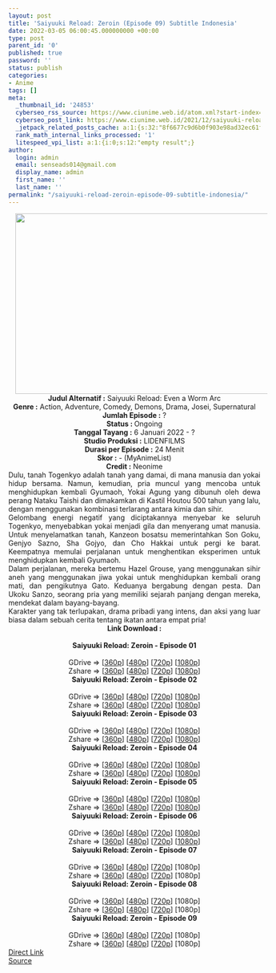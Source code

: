 ```yaml
---
layout: post
title: 'Saiyuuki Reload: Zeroin (Episode 09) Subtitle Indonesia'
date: 2022-03-05 06:00:45.000000000 +00:00
type: post
parent_id: '0'
published: true
password: ''
status: publish
categories:
- Anime
tags: []
meta:
  _thumbnail_id: '24853'
  cyberseo_rss_source: https://www.ciunime.web.id/atom.xml?start-index=1
  cyberseo_post_link: https://www.ciunime.web.id/2021/12/saiyuuki-reload-zeroin-subtitle.html
  _jetpack_related_posts_cache: a:1:{s:32:"8f6677c9d6b0f903e98ad32ec61f8deb";a:2:{s:7:"expires";i:1652265797;s:7:"payload";a:3:{i:0;a:1:{s:2:"id";i:25361;}i:1;a:1:{s:2:"id";i:25098;}i:2;a:1:{s:2:"id";i:25018;}}}}
  rank_math_internal_links_processed: '1'
  litespeed_vpi_list: a:1:{i:0;s:12:"empty result";}
author:
  login: admin
  email: senseads014@gmail.com
  display_name: admin
  first_name: ''
  last_name: ''
permalink: "/saiyuuki-reload-zeroin-episode-09-subtitle-indonesia/"
---
```

<div class="separator" style="clear: both; text-align: center;"><a href="https://blogger.googleusercontent.com/img/a/AVvXsEhTbJ6uRx5UA5t2vqlvOKnsjgNs9XD9UE7VSgu1SPHPIGiLRGDp5efA0vNiGOMmWdO-JvefqxqypqhDPaVBFcoqL1TzdHAsR-kcZ2EYYhD24f6Fb3nixlPBOo9AThg5rOMrHS3bGf6wfd8vORYV7m-IzH4HnKWgynkY7JDJNbDp5i50uFN3-BFtd_af=s1280" style="margin-left: 1em; margin-right: 1em;"><img border="0" data-original-height="720" data-original-width="1280" height="360" src="{{ site.baseurl }}/assets/2022/03/AVvXsEhTbJ6uRx5UA5t2vqlvOKnsjgNs9XD9UE7VSgu1SPHPIGiLRGDp5efA0vNiGOMmWdO-JvefqxqypqhDPaVBFcoqL1TzdHAsR-kcZ2EYYhD24f6Fb3nixlPBOo9AThg5rOMrHS3bGf6wfd8vORYV7m-IzH4HnKWgynkY7JDJNbDp5i50uFN3-BFtd_af=w640-h360" width="640" /></a></div>
<div class="separator" style="clear: both; text-align: center;"></div>
<div style="text-align: center;"><b>Judul</b><b><b> Alternatif</b> :</b> Saiyuuki Reload: Even a Worm Arc</div>
<div style="text-align: center;"><b><b>Genre :</b></b> Action, Adventure, Comedy, Demons, Drama, Josei, Supernatural</div>
<div style="text-align: center;"><b>Jumlah Episode :</b> ?<br /><b>Status :&nbsp;</b>Ongoing<br /><b>Tanggal Tayang :</b> 6 Januari 2022 - ?<br /><b>Studio Produksi :</b>&nbsp;LIDENFILMS<br /><b>Durasi per Episode :</b> 24 Menit</div>
<div style="text-align: center;"><b>Skor :</b> - (MyAnimeList)</div>
<div style="text-align: center;"><b>Credit :</b>&nbsp;Neonime</div>
<div style="text-align: center;"></div>
<div style="text-align: justify;">
<div>Dulu, tanah Togenkyo adalah tanah yang damai, di mana manusia dan yokai hidup bersama. Namun, kemudian, pria muncul yang mencoba untuk menghidupkan kembali Gyumaoh, Yokai Agung yang dibunuh oleh dewa perang Nataku Taishi dan dimakamkan di Kastil Houtou 500 tahun yang lalu, dengan menggunakan kombinasi terlarang antara kimia dan sihir.</div>
<div></div>
<div>Gelombang energi negatif yang diciptakannya menyebar ke seluruh Togenkyo, menyebabkan yokai menjadi gila dan menyerang umat manusia. Untuk menyelamatkan tanah, Kanzeon bosatsu memerintahkan Son Goku, Genjyo Sazno, Sha Gojyo, dan Cho Hakkai untuk pergi ke barat. Keempatnya memulai perjalanan untuk menghentikan eksperimen untuk menghidupkan kembali Gyumaoh.</div>
<div></div>
<div>Dalam perjalanan, mereka bertemu Hazel Grouse, yang menggunakan sihir aneh yang menggunakan jiwa yokai untuk menghidupkan kembali orang mati, dan pengikutnya Gato. Keduanya bergabung dengan pesta. Dan Ukoku Sanzo, seorang pria yang memiliki sejarah panjang dengan mereka, mendekat dalam bayang-bayang.</div>
<div></div>
<div>Karakter yang tak terlupakan, drama pribadi yang intens, dan aksi yang luar biasa dalam sebuah cerita tentang ikatan antara empat pria!</div>
</div>
<div style="text-align: justify;"></div>
<div style="text-align: justify;"></div>
<div style="text-align: center;">
<div style="text-align: center;">
<div style="text-align: left;">
<div style="text-align: center;"><b>Link Download :</b></div>
<div style="text-align: center;"><b><br /></b></div>
<div style="text-align: center;"><span style="text-align: left;"><b>Saiyuuki Reload: Zeroin&nbsp;</b></span><b>- Episode 01</b></div>
<div style="text-align: center;"><b><br /></b></div>
<div style="text-align: center;">GDrive =&gt; [<a href="https://www.mp4upload.com/40av577z9bpj" target="_blank" rel="noopener">360p</a>] [<a href="https://acefile.co/f/64603453/neonime_saiyuukirezeroin_01-480p-zip" target="_blank" rel="noopener">480p</a>] [<a href="https://acefile.co/f/64603616/neonime_saiyuukirezeroin_01-720p-zip" target="_blank" rel="noopener">720p</a>] [<a href="https://acefile.co/f/64603792/neonime_saiyuukirezeroin_01-1080p-zip" target="_blank" rel="noopener">1080p</a>]</div>
<div style="text-align: center;">Zshare =&gt; [<a href="https://www81.zippyshare.com/v/wewmekFn/file.html" target="_blank" rel="noopener">360p</a>] [<a href="https://www114.zippyshare.com/v/WDiyt16c/file.html" target="_blank" rel="noopener">480p</a>] [<a href="https://www58.zippyshare.com/v/diBwnV7D/file.html" target="_blank" rel="noopener">720p</a>] [<a href="https://www101.zippyshare.com/v/wMPcBQaE/file.html" target="_blank" rel="noopener">1080p</a>]</div>
<div style="text-align: center;"></div>
<div style="text-align: center;">
<div><span style="text-align: left;"><b>Saiyuuki Reload: Zeroin&nbsp;</b></span><b>- Episode 02</b></div>
<div><b><br /></b></div>
<div>GDrive =&gt; [<a href="https://www.mp4upload.com/oha1ahoqw0y9" target="_blank" rel="noopener">360p</a>] [<a href="https://acefile.co/f/65293855/neonime_saiyuukirezeroin_02-480p-zip" target="_blank" rel="noopener">480p</a>] [<a href="https://acefile.co/f/65294090/neonime_saiyuukirezeroin_02-720p-zip" target="_blank" rel="noopener">720p</a>] [<a href="https://acefile.co/f/65294477/neonime_saiyuukirezeroin_02-1080p-zip" target="_blank" rel="noopener">1080p</a>]</div>
<div>Zshare =&gt; [<a href="https://www72.zippyshare.com/v/SnftAmiS/file.html" target="_blank" rel="noopener">360p</a>] [<a href="https://www26.zippyshare.com/v/x9sQNEIH/file.html" target="_blank" rel="noopener">480p</a>] [<a href="https://www70.zippyshare.com/v/E4tTgNdL/file.html" target="_blank" rel="noopener">720p</a>] [<a href="https://www94.zippyshare.com/v/83LxR4x0/file.html" target="_blank" rel="noopener">1080p</a>]</div>
<div></div>
<div>
<div><span style="text-align: left;"><b>Saiyuuki Reload: Zeroin&nbsp;</b></span><b>- Episode 03</b></div>
<div><b><br /></b></div>
<div>GDrive =&gt; [<a href="https://www.mp4upload.com/7zyd5tetx2fz" target="_blank" rel="noopener">360p</a>] [<a href="https://acefile.co/f/65837177/neonime_saiyuukirezeroin_03-480p-zip" target="_blank" rel="noopener">480p</a>] [<a href="https://acefile.co/f/65837414/neonime_saiyuukirezeroin_03-720p-zip" target="_blank" rel="noopener">720p</a>] [<a href="https://acefile.co/f/65838191/neonime_saiyuukirezeroin_03-1080p-zip" target="_blank" rel="noopener">1080p</a>]</div>
<div>Zshare =&gt; [<a href="https://www5.zippyshare.com/v/gPYrMnzb/file.html" target="_blank" rel="noopener">360p</a>] [<a href="https://www11.zippyshare.com/v/0ox9NabP/file.html" target="_blank" rel="noopener">480p</a>] [<a href="https://www52.zippyshare.com/v/IiVirAuz/file.html" target="_blank" rel="noopener">720p</a>] [<a href="https://www52.zippyshare.com/v/N3qbNuzH/file.html" target="_blank" rel="noopener">1080p</a>]</div>
</div>
<div></div>
<div>
<div><span style="text-align: left;"><b>Saiyuuki Reload: Zeroin&nbsp;</b></span><b>- Episode 04</b></div>
<div><b><br /></b></div>
<div>GDrive =&gt; [<a href="https://www.mp4upload.com/4doo7ntavty3" target="_blank" rel="noopener">360p</a>] [<a href="https://acefile.co/f/66439165/neonime_saiyuukirezeroin_04-480p-zip" target="_blank" rel="noopener">480p</a>] [<a href="https://acefile.co/f/66439228/neonime_saiyuukirezeroin_04-720p-zip" target="_blank" rel="noopener">720p</a>] [<a href="https://acefile.co/f/66439412/neonime_saiyuukirezeroin_04-1080p-zip" target="_blank" rel="noopener">1080p</a>]</div>
<div>Zshare =&gt; [<a href="https://www22.zippyshare.com/v/mgqGT9wO/file.html" target="_blank" rel="noopener">360p</a>] [<a href="https://www50.zippyshare.com/v/3MRFSsGz/file.html" target="_blank" rel="noopener">480p</a>] [<a href="https://www27.zippyshare.com/v/60XBB6e1/file.html" target="_blank" rel="noopener">720p</a>] [<a href="https://www22.zippyshare.com/v/9ifOg1e8/file.html" target="_blank" rel="noopener">1080p</a>]</div>
</div>
<div></div>
<div>
<div><span style="text-align: left;"><b>Saiyuuki Reload: Zeroin&nbsp;</b></span><b>- Episode 05</b></div>
<div><b><br /></b></div>
<div>GDrive =&gt; [<a href="https://www.mp4upload.com/hzklejd91ryo" target="_blank" rel="noopener">360p</a>] [<a href="https://www.mp4upload.com/g6lvnoa39dzw" target="_blank" rel="noopener">480p</a>] [<a href="https://www.mp4upload.com/6rvilekki5mi" target="_blank" rel="noopener">720p</a>] [<a href="https://mir.cr/RZMM6QP6" target="_blank" rel="noopener">1080p</a>]</div>
<div>Zshare =&gt; [<a href="https://www79.zippyshare.com/v/rzESCQf6/file.html" target="_blank" rel="noopener">360p</a>] [<a href="https://www19.zippyshare.com/v/JAqFa08T/file.html" target="_blank" rel="noopener">480p</a>] [<a href="https://www78.zippyshare.com/v/FcKnlxTk/file.html" target="_blank" rel="noopener">720p</a>] [<a href="https://www76.zippyshare.com/v/JvMYuE6e/file.html" target="_blank" rel="noopener">1080p</a>]</div>
</div>
<div></div>
<div>
<div><span style="text-align: left;"><b>Saiyuuki Reload: Zeroin&nbsp;</b></span><b>- Episode 06</b></div>
<div><b><br /></b></div>
<div>GDrive =&gt; [<a href="https://www.mp4upload.com/l1byyyqkgb02" target="_blank" rel="noopener">360p</a>] [<a href="https://acefile.co/f/67637363/neonime_saiyuukirezeroin_06-480p-zip" target="_blank" rel="noopener">480p</a>] [<a href="https://acefile.co/f/67637572/neonime_saiyuukirezeroin_06-720p-zip" target="_blank" rel="noopener">720p</a>] [<a href="https://acefile.co/f/67637896/neonime_saiyuukirezeroin_06-1080p-zip" target="_blank" rel="noopener">1080p</a>]</div>
<div>Zshare =&gt; [<a href="https://www117.zippyshare.com/v/5qZUCFn6/file.html" target="_blank" rel="noopener">360p</a>] [<a href="https://www52.zippyshare.com/v/MOfDy1vI/file.html" target="_blank" rel="noopener">480p</a>] [<a href="https://www6.zippyshare.com/v/8Ir5wv8B/file.html" target="_blank" rel="noopener">720p</a>] [<a href="https://www29.zippyshare.com/v/eO9CkIih/file.html" target="_blank" rel="noopener">1080p</a>]</div>
</div>
<div></div>
<div>
<div><span style="text-align: left;"><b>Saiyuuki Reload: Zeroin&nbsp;</b></span><b>- Episode 07</b></div>
<div><b><br /></b></div>
<div>GDrive =&gt; [<a href="https://www.mp4upload.com/mseheu88jzyr" target="_blank" rel="noopener">360p</a>] [<a href="https://www.mp4upload.com/lv1y920407bp" target="_blank" rel="noopener">480p</a>] [<a href="https://www.mp4upload.com/479rquhr3jqb" target="_blank" rel="noopener">720p</a>] [1080p]</div>
<div>Zshare =&gt; [<a href="https://www98.zippyshare.com/v/co1r9rlX/file.html" target="_blank" rel="noopener">360p</a>] [<a href="https://www98.zippyshare.com/v/Aq10Z0nk/file.html" target="_blank" rel="noopener">480p</a>] [<a href="https://www98.zippyshare.com/v/FtOaiVwv/file.html" target="_blank" rel="noopener">720p</a>] [1080p]</div>
</div>
<div></div>
<div>
<div><span style="text-align: left;"><b>Saiyuuki Reload: Zeroin&nbsp;</b></span><b>- Episode 08</b></div>
<div><b><br /></b></div>
<div>GDrive =&gt; [<a href="https://www.mp4upload.com/3fgvf47oeas9" target="_blank" rel="noopener">360p</a>] [<a href="https://www.mp4upload.com/18qubaqhsyfz" target="_blank" rel="noopener">480p</a>] [<a href="https://www.mp4upload.com/ic269yn61o03" target="_blank" rel="noopener">720p</a>] [1080p]</div>
<div>Zshare =&gt; [<a href="https://www114.zippyshare.com/v/UaUWur9E/file.html" target="_blank" rel="noopener">360p</a>] [<a href="https://www114.zippyshare.com/v/R4HGC2ac/file.html" target="_blank" rel="noopener">480p</a>] [<a href="https://www114.zippyshare.com/v/kAcztIkZ/file.html" target="_blank" rel="noopener">720p</a>] [1080p]</div>
</div>
<div></div>
<div>
<div><span style="text-align: left;"><b>Saiyuuki Reload: Zeroin&nbsp;</b></span><b>- Episode 09</b></div>
<div><b><br /></b></div>
<div>GDrive =&gt; [<a href="https://www.mp4upload.com/zmk5tx5cyw7b" target="_blank" rel="noopener">360p</a>] [<a href="https://www.mp4upload.com/o33ftscz9pwy" target="_blank" rel="noopener">480p</a>] [<a href="https://www.mp4upload.com/o6tw9tynx36m" target="_blank" rel="noopener">720p</a>] [1080p]</div>
<div>Zshare =&gt; [<a href="https://www73.zippyshare.com/v/iWRpDdYF/file.html" target="_blank" rel="noopener">360p</a>] [<a href="https://www73.zippyshare.com/v/Y9L9bwVK/file.html" target="_blank" rel="noopener">480p</a>] [<a href="https://www73.zippyshare.com/v/NLPpyRvC/file.html" target="_blank" rel="noopener">720p</a>] [1080p]</div>
</div>
</div>
</div>
</div>
</div>
<link rel="stylesheet" href="https://cdnjs.cloudflare.com/ajax/libs/font-awesome/4.7.0/css/font-awesome.min.css" />
<div class="divbtn"> <a href="https://handymansurrender.com/fihup8buzv?key=94550f7ce39444073321dde3b8782f97" class="btn"><i class="fa fa-download"></i> Direct Link</a> <br /><a href="https://www.ciunime.web.id/2021/12/saiyuuki-reload-zeroin-subtitle.html">Source</a> </div>
